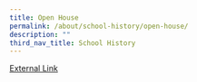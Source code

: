 ```yaml
---
title: Open House
permalink: /about/school-history/open-house/
description: ""
third_nav_title: School History
---
```

<a href="https://andersonpri.moe.edu.sg/general/eoh-2021">External Link</a>